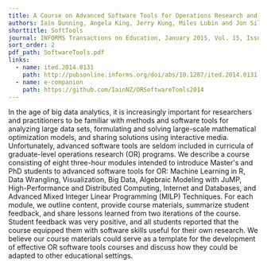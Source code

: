 ```yaml
---
title: A Course on Advanced Software Tools for Operations Research and Analytics
authors: Iain Dunning, Angela King, Jerry Kung, Miles Lubin and Jon Silberholz
shorttitle: SoftTools
journal: INFORMS Transactions on Education, January 2015, Vol. 15, Issue 2.
sort_order: 2
pdf_path: SoftwareTools.pdf
links:
  - name: ited.2014.0131
    path: http://pubsonline.informs.org/doi/abs/10.1287/ited.2014.0131
  - name: e-companion
    path: https://github.com/IainNZ/ORSoftwareTools2014
---
```

In the age of big data analytics, it is increasingly important for researchers and practitioners to be familiar with methods and software tools for analyzing large data sets, formulating and solving large-scale mathematical optimization models, and sharing solutions using interactive media. Unfortunately, advanced software tools are seldom included in curricula of graduate-level operations research (OR) programs. We describe a course consisting of eight three-hour modules intended to introduce Master's and PhD students to advanced software tools for OR: Machine Learning in R, Data Wrangling, Visualization, Big Data, Algebraic Modeling with JuMP, High-Performance and Distributed Computing, Internet and Databases, and Advanced Mixed Integer Linear Programming (MILP) Techniques. For each module, we outline content, provide course materials, summarize student feedback, and share lessons learned from two iterations of the course. Student feedback was very positive, and all students reported that the course equipped them with software skills useful for their own research. We believe our course materials could serve as a template for the development of effective OR software tools courses and discuss how they could be adapted to other educational settings.